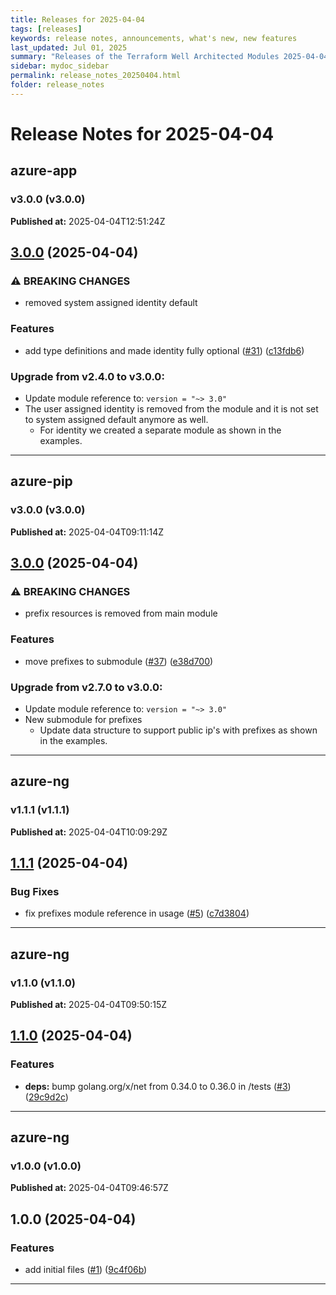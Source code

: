 ```yaml
---
title: Releases for 2025-04-04
tags: [releases]
keywords: release notes, announcements, what's new, new features
last_updated: Jul 01, 2025
summary: "Releases of the Terraform Well Architected Modules 2025-04-04"
sidebar: mydoc_sidebar
permalink: release_notes_20250404.html
folder: release_notes
---
```


# Release Notes for 2025-04-04

## azure-app
### v3.0.0 (v3.0.0)
**Published at:** 2025-04-04T12:51:24Z

## [3.0.0](https://github.com/CloudNationHQ/terraform-azure-app/compare/v2.4.0...v3.0.0) (2025-04-04)


### ⚠ BREAKING CHANGES

* removed system assigned identity default

### Features

* add type definitions and made identity fully optional ([#31](https://github.com/CloudNationHQ/terraform-azure-app/issues/31)) ([c13fdb6](https://github.com/CloudNationHQ/terraform-azure-app/commit/c13fdb6cba5d73146bcb899d535477552349f18e))

### Upgrade from v2.4.0 to v3.0.0:

- Update module reference to: `version = "~> 3.0"`
- The user assigned identity is removed from the module and it is not set to system assigned default anymore as well.
  - For identity we created a separate module as shown in the examples.

---

## azure-pip
### v3.0.0 (v3.0.0)
**Published at:** 2025-04-04T09:11:14Z

## [3.0.0](https://github.com/CloudNationHQ/terraform-azure-pip/compare/v2.7.0...v3.0.0) (2025-04-04)


### ⚠ BREAKING CHANGES

* prefix resources is removed from main module

### Features

* move prefixes to submodule ([#37](https://github.com/CloudNationHQ/terraform-azure-pip/issues/37)) ([e38d700](https://github.com/CloudNationHQ/terraform-azure-pip/commit/e38d700d1692b65bb340f0f8b3f0d958ccbbfbe3))

### Upgrade from v2.7.0 to v3.0.0:

- Update module reference to: `version = "~> 3.0"`
- New submodule for prefixes
  - Update data structure to support public ip's with prefixes as shown in the examples.

---

## azure-ng
### v1.1.1 (v1.1.1)
**Published at:** 2025-04-04T10:09:29Z

## [1.1.1](https://github.com/CloudNationHQ/terraform-azure-ng/compare/v1.1.0...v1.1.1) (2025-04-04)


### Bug Fixes

* fix prefixes module reference in usage ([#5](https://github.com/CloudNationHQ/terraform-azure-ng/issues/5)) ([c7d3804](https://github.com/CloudNationHQ/terraform-azure-ng/commit/c7d3804542adf98cb37977fe9b7bc392ad700fae))

---

## azure-ng
### v1.1.0 (v1.1.0)
**Published at:** 2025-04-04T09:50:15Z

## [1.1.0](https://github.com/CloudNationHQ/terraform-azure-ng/compare/v1.0.0...v1.1.0) (2025-04-04)


### Features

* **deps:** bump golang.org/x/net from 0.34.0 to 0.36.0 in /tests ([#3](https://github.com/CloudNationHQ/terraform-azure-ng/issues/3)) ([29c9d2c](https://github.com/CloudNationHQ/terraform-azure-ng/commit/29c9d2ce7aa9f8842c8c706b8de6a0ebf24c0da2))

---

## azure-ng
### v1.0.0 (v1.0.0)
**Published at:** 2025-04-04T09:46:57Z

## 1.0.0 (2025-04-04)


### Features

* add initial files ([#1](https://github.com/CloudNationHQ/terraform-azure-ng/issues/1)) ([9c4f06b](https://github.com/CloudNationHQ/terraform-azure-ng/commit/9c4f06b895fbd0e002d862cc6f27ed5f29c0641e))

---

